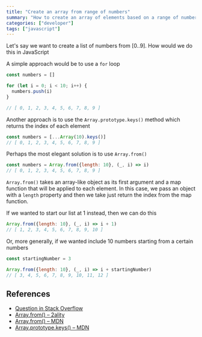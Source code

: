 ```yaml
---
title: "Create an array from range of numbers"
summary: "How to create an array of elements based on a range of numbers in JavaScript"
categories: ["developer"]
tags: ["javascript"]
---
```


Let's say we want to create a list of numbers from [0..9]. How would we do this in JavaScript

A simple approach would be to use a `for` loop

```js
const numbers = []

for (let i = 0; i < 10; i++) {
  numbers.push(i)
}

// [ 0, 1, 2, 3, 4, 5, 6, 7, 8, 9 ]
```

Another approach is to use the `Array.prototype.keys()` method which returns the index of each element


```js
const numbers = [...Array(10).keys()]
// [ 0, 1, 2, 3, 4, 5, 6, 7, 8, 9 ]
```

Perhaps the most elegant solution is to use `Array.from()`

```js
const numbers = Array.from({length: 10}, (_, i) => i)
// [ 0, 1, 2, 3, 4, 5, 6, 7, 8, 9 ]
```

`Array.from()` takes an array-like object as its first argument and a map function that will be applied to each element. In this case, we pass an object with a `length` property and then we take just return the index from the map function.

If we wanted to start our list at 1 instead, then we can do this

```js
Array.from({length: 10}, (_, i) => i + 1)
// [ 1, 2, 3, 4, 5, 6, 7, 8, 9, 10 ]
```

Or, more generally, if we wanted include 10 numbers starting from a certain numbers

```js
const startingNumber = 3

Array.from({length: 10}, (_, i) => i + startingNumber)
// [ 3, 4, 5, 6, 7, 8, 9, 10, 11, 12 ]
```

## References

- [Question in Stack Overflow](https://stackoverflow.com/questions/3895478/does-javascript-have-a-method-like-range-to-generate-a-range-within-the-supp#10050831)
- [Array.from() – 2ality](https://2ality.com/2014/05/es6-array-methods.html#array.from(arraylike%2C-mapfunc%3F%2C-thisarg%3F))
- [Array.from() – MDN](https://developer.mozilla.org/en-US/docs/Web/JavaScript/Reference/Global_Objects/Array/from)
- [Array.prototype.keys() – MDN](https://developer.mozilla.org/en-US/docs/Web/JavaScript/Reference/Global_Objects/Array/keys)
